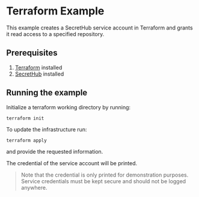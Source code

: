# Terraform Example
This example creates a SecretHub service account in Terraform and grants it read access to a specified repository.

## Prerequisites
1. [Terraform](https://www.terraform.io/downloads.html) installed
2. [SecretHub](https://secrethub.io/docs/start/getting-started/#install) installed

## Running the example

Initialize a terraform working directory by running:
```
terraform init
```

To update the infrastructure run:
```
terraform apply
```
and provide the requested information.

The credential of the service account will be printed.

> Note that the credential is only printed for demonstration purposes.
> Service credentials must be kept secure and should not be logged anywhere.
